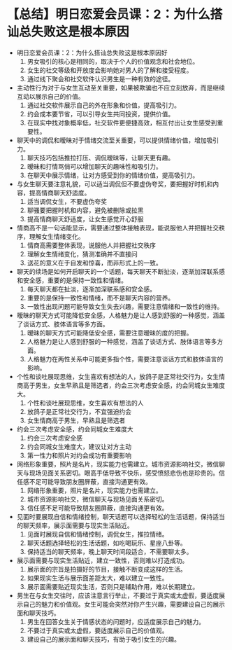 # 【总结】明日恋爱会员课：2：为什么搭讪总失败这是根本原因

-   明日恋爱会员课：2：为什么搭讪总失败这是根本原因好
    1.  男女吸引的核心是相同的，取决于个人的价值观念和社会地位。
    2.  女生的社交等级和开放度会影响她对男人的了解和接受程度。
    3.  通过线下聚会和社交软件认识男生是一种有效的途径。
-   主动性行为对于与女生互动至关重要，如果被欺骗也不应立刻放弃，而是继续互动以展示自己的价值。
    1.  通过社交软件展示自己的外在形象和价值，提高吸引力。
    2.  约会成本要节省，可以引导女生共同投资，提供价值。
    3.  在现实中找对象概率低，社交软件更便捷高效，相互付出让女生感受到重要性。
-   聊天中的调侃和暧昧对于情绪交流至关重要，可以提供情绪价值，增加吸引力。
    1.  聊天技巧包括推拉打压、调侃暧昧等，让聊天更有趣。
    2.  暧昧和打情骂俏可以增加聊天的趣味性和吸引力。
    3.  在聊天中展示情绪，让对方感受到你的情绪价值，提高吸引力。
-   与女生聊天要注意礼貌，可以适当调侃但不要虚伪夸奖，要把握好时机和内容，提高情商聊天舒适度。
    1.  适当调侃女生，不要虚伪夸奖
    2.  聊骚要把握时机和内容，避免被删除或拉黑
    3.  提高情商聊天舒适度，让女生感觉开心舒服
-   情商高不是一句话能显示，需要通过整体接触表现，能说服他人并把握社交秩序，理解女生情绪变化。
    1.  情商高需要整体表现，说服他人并把握社交秩序
    2.  理解女生情绪变化，猜测准确并不直接问
    3.  送花的意义在于自发和惊喜，而非形式上的一致。
-   聊天的续场是如何开启聊天的一个话题，每天聊天不断扯淡，逐渐加深联系感和安全感，重要的是保持一致性和情绪。
    1.  每天聊天都在扯淡，逐渐加深联系感和安全感。
    2.  重要的是保持一致性和情绪，而不是聊天内容的营养。
    3.  一致性出现问题可能导致女生失去兴趣，需要注意情绪和一致性的维持。
-   暧昧的聊天方式可能降低安全感，人格魅力是让人感到舒服的一种感觉，涵盖了谈话方式、肢体语言等多方面。
    1.  暧昧的聊天方式可能降低安全感，需要注意暧昧的度的把握。
    2.  人格魅力是让人感到舒服的一种感觉，涵盖了谈话方式、肢体语言等多方面。
    3.  人格魅力在两性关系中可能更多指个性，需要注意谈话方式和肢体语言的影响。
-   个性和谈吐展现思维，女生喜欢有想法的人，放鸽子是正常社交行为，女生情商高于男生，女生早熟且是筛选者，约会三次考虑安全感，约会同城女生难度大。
    1.  个性和谈吐展现思维，女生喜欢有想法的人
    2.  放鸽子是正常社交行为，不宜强迫约会
    3.  女生情商高于男生，早熟且是筛选者
-   约会三次考虑安全感，约会同城女生难度大
    1.  约会三次考虑安全感
    2.  约会同城女生难度大，建议让对方主动
    3.  第一性力和照片对约会成功有重要影响
-   网络形象重要，照片是名片，现实能力也需建立。城市资源影响社交，微信聊天与现场见面关系密切。眼高手低导致不快乐，感受愤怒悲伤也是珍贵的。信任感不足可能导致朋友圈屏蔽，直接沟通更有效。
    1.  网络形象重要，照片是名片，现实能力也需建立。
    2.  城市资源影响社交，微信聊天与现场见面关系密切。
    3.  信任感不足可能导致朋友圈屏蔽，直接沟通更有效。
-   见面时要展现自信和情绪控制，聊天话题可以选择轻松的生活话题，保持适当的聊天频率，展示面需要与现实生活贴近。
    1.  见面时展现自信和情绪控制，调侃女生，推拉情绪。
    2.  聊天话题选择轻松的生活话题，如吃喝玩乐、星座八卦等。
    3.  保持适当的聊天频率，晚上聊天时间段适合，不需要聊太多。
-   展示面需要与现实生活贴近，建立一致性，否则难以打造成功。
    1.  展示面的宗旨是拍摄好的节目，接触不断变成这样的生活。
    2.  如果现实生活与展示面差距太大，难以建立一致性。
    3.  展示面需要贴近现实生活，否则只是辅助作用，难以长期建立。
-   男生在与女生交往时，应该注意言行举止，不要过于真实或太虚假，要适度展示自己的魅力和价值观。女生可能会突然对你产生兴趣，需要建设自己的展示面和聊天技巧。
    1.  男生在回答女生关于情感状态的问题时，应适度展示自己的魅力。
    2.  不要过于真实或太虚假，要适度展示自己的价值观。
    3.  建设自己的展示面和聊天技巧，有助于吸引女生的兴趣。